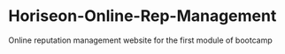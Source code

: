 # Horiseon-Online-Rep-Management
Online reputation management website for the first module of bootcamp
